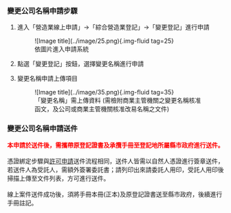 

### 變更公司名稱申請步驟

1. 進入「營造業線上申請」→「綜合營造業登記」→「變更登記」進行申請
    <figure markdown="span">
    ![Image title](../image/25.png){.img-fluid tag=25}
    <figcaption>依圖片進入申請系統</figcaption>
    </figure>

2. 點選「變更登記」按鈕，選擇變更名稱進行申請
3. 變更名稱申請上傳項目
    <figure markdown="span">
    ![Image title](../image/35.png){.img-fluid tag=35}
    <figcaption>「變更名稱」需上傳資料 (需檢附商業主管機關之變更名稱核准函文，及公司或商業主管機關核准改易名稱之文件)</figcaption>
    </figure>

### 變更公司名稱申請送件
<span style="color:red; font-weight:bold;">本申請於送件後，需攜帶原登記證書及承攬手冊至登記地所屬縣市政府進行送件。</span><br><br>
憑證綁定步驟與[許可申請](Contractors_Registration.md)送件流程相同，送件人皆需以自然人憑證進行簽章送件，若送件人為受託人，需額外簽署委託書；請列印出來請委託人用印，受託人用印後掃描上傳至文件列表，方可進行送件。<br>
<br>
線上案件送件成功後，須將手冊本冊(正本)及原登記證書送至縣市政府，後續進行手冊註記。    